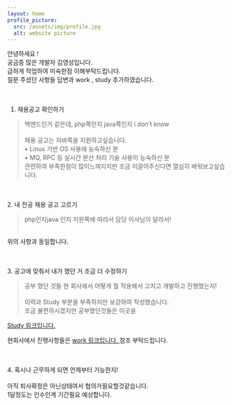 ```yaml
---
layout: home
profile_picture:
  src: /assets/img/profile.jpg
  alt: website picture
---
```


<p>
  안녕하세요 ! <br>
  궁금증 많은 개발자 김영성입니다.<br>
  급하게 작업하여 미숙한점 이해부탁드립니다.<br>
  질문 주셨던 사항들 답변과 work , study 추가하였습니다.<br>
<br><br>

  1. 채용공고 확인하기<br>
  > 백엔드인거 같은데, php쪽인지 java쪽인지 i don't know
<br><br>
  채용 공고는 자바쪽을 지원하고싶습니다. <br>
  • Linux 기반 OS 사용에 능숙하신 분 <br>
  • MQ, RPC 등 실시간 분산 처리 기술 사용이 능숙하신 분<br>
  관련하여 부족한점이 많이느껴지지만 조금 이끌어주신다면 열심히 배워보고싶습니다.

<br><br>
  2. 내 전공 채용 공고 고르기<br>
  > php인지java 인지
  > 지원쪽에 따라서 담당 이사님이 달라서! 
<br><br>

위의 사항과 동일합니다.


<br><br>
  3. 공고에 맞춰서 내가 했던 거 조금 더 수정하기 <br>
  > 공부 했던 것들
  > 현 회사에서 어떻게 뭘 적용해서 고치고 개발하고 진행했는지!
<br><br>
이력과 Study 부분을 부족하지만 보강하여 작성했습니다.<br>
조금 불편하시겠지만 공부했던것들은 이곳을
<a class="page-link" href="http://dudtjd7820.github.io/blog">
            Study 링크입니다.
</a>
<br>

현회사에서 진행사항들은 
<a class="page-link" href="http://dudtjd7820.github.io/work">
            work 링크입니다.
</a>참조 부탁드립니다.

<br><br>
4. 혹시나 근무하게 되면 언제부터 가능한지!
<br><br>
아직 퇴사확정은 아닌상태여서 협의가필요할것같습니다. 
<br>1달정도는 인수인계 기간필요 예상합니다.


</p>

<p>

</p>
